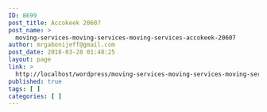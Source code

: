 ```yaml
---
ID: 8699
post_title: Accokeek 20607
post_name: >
  moving-services-moving-services-moving-services-accokeek-20607
author: mrgabonijeff@gmail.com
post_date: 2018-03-28 01:48:25
layout: page
link: >
  http://localhost/wordpress/moving-services-moving-services-moving-services-accokeek-20607/
published: true
tags: [ ]
categories: [ ]
---
```

